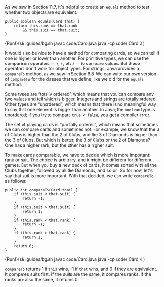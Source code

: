 As we saw in Section 11.7, it's helpful to create an `equals` method to test whether two objects are equivalent.

```code
public boolean equals(Card that) {
    return this.rank == that.rank
        && this.suit == that.suit;
}
```

{Run!}(sh .guides/bg.sh javac code/Card.java java -cp code/ Card 3 )



It would also be nice to have a method for comparing cards, so we can tell if one is higher or lower than another. For primitive types, we can use the comparison operators -- `<`, `>`, etc.\ -- to compare values. But these operators don't work for object types. For strings, Java provides a `compareTo` method, as we saw in Section 6.8. We can write our own version of `compareTo` for the classes that we define, like we did for the `equals` method.


Some types are “totally ordered”, which means that you can compare any two values and tell which is bigger. Integers and strings are totally ordered. Other types are “unordered”, which means that there is no meaningful way to say that one element is bigger than another. In Java, the `boolean` type is unordered; if you try to compare `true < false`, you get a compiler error.

The set of playing cards is “partially ordered”, which means that sometimes we can compare cards and sometimes not. For example, we know that the 3 of Clubs is higher than the 2 of Clubs, and the 3 of Diamonds is higher than the 3 of Clubs. But which is better, the 3 of Clubs or the 2 of Diamonds? One has a higher rank, but the other has a higher suit.


To make cards comparable, we have to decide which is more important: rank or suit. The choice is arbitrary, and it might be different for different games. But when you buy a new deck of cards, it comes sorted with all the Clubs together, followed by all the Diamonds, and so on. So for now, let's say that suit is more important. With that decided, we can write `compareTo` as follows:

```code
public int compareTo(Card that) {
    if (this.suit < that.suit) {
        return -1;
    }
    if (this.suit > that.suit) {
        return 1;
    }
    if (this.rank < that.rank) {
        return -1;
    }
    if (this.rank > that.rank) {
        return 1;
    }
    return 0;
}
```

{Run!}(sh .guides/bg.sh javac code/Card.java java -cp code/ Card 4 )


`compareTo` returns 1 if `this` wins, -1 if `that` wins, and 0 if they are equivalent. It compares suits first. If the suits are the same, it compares ranks. If the ranks are also the same, it returns 0.